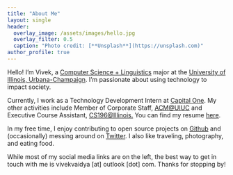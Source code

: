 ```yaml
---
title: "About Me"
layout: single
header:
  overlay_image: /assets/images/hello.jpg
  overlay_filter: 0.5
  caption: "Photo credit: [**Unsplash**](https://unsplash.com)"
author_profile: true
---
```



Hello! I’m Vivek, a [Computer Science + Linguistics](http://cs-ling.linguistics.illinois.edu/) major at the [University of Illinois, Urbana-Champaign](http://illinois.edu/). I’m passionate about using technology to impact society.

Currently, I work as a Technology Development Intern at [Capital One](https://www.capitalone.com/). My other activities include Member of Corporate Staff, [ACM@UIUC](https://acm.illinois.edu/) and Executive Course Assistant, [CS196@Illinois.](http://cs196.xyz/) You can find my resume [here](https://vivekvaidya.me/Resume.pdf).

In my free time, I enjoy contributing to open source projects on [Github](https://github.com/vivekvaidya) and (occasionally) messing around on [Twitter](https://twitter.com/thevivekvaidya?lang=en). I also like traveling, photography, and eating food.

While most of my social media links are on the left, the best way to get in touch with me is vivekvaidya [at] outlook [dot] com. Thanks for stopping by!
